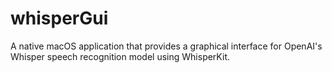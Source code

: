 # whisperGui
A native macOS application that provides a graphical interface for OpenAI's Whisper speech recognition model using WhisperKit.
